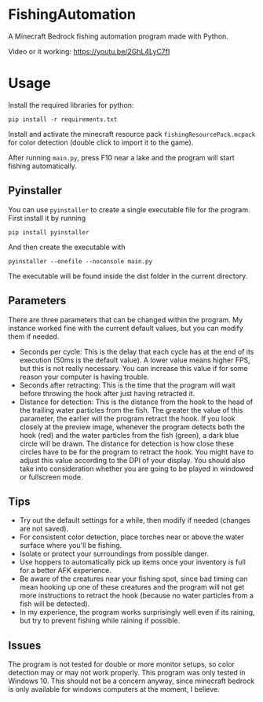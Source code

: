 # FishingAutomation
A Minecraft Bedrock fishing automation program made with Python.

Video or it working: https://youtu.be/2GhL4LyC7fI

# Usage

Install the required libraries for python:
```
pip install -r requirements.txt
```

Install and activate the minecraft resource pack ```fishingResourcePack.mcpack``` for color detection (double click to import it to the game).

After running ```main.py```, press F10 near a lake and the program will start fishing automatically.

## Pyinstaller
You can use ```pyinstaller``` to create a single executable file for the program. First install it by running

```
pip install pyinstaller
```

And then create the executable with

```
pyinstaller --onefile --noconsole main.py
```

The executable will be found inside the dist folder in the current directory.

## Parameters
There are three parameters that can be changed within the program. My instance worked fine with the current default values, but you can modify them if needed.

- Seconds per cycle: This is the delay that each cycle has at the end of its execution (50ms is the default value). A lower value means higher FPS, but this is not really necessary. You can increase this value if for some reason your computer is having trouble.
- Seconds after retracting: This is the time that the program will wait before throwing the hook after just having retracted it.
- Distance for detection: This is the distance from the hook to the head of the trailing water particles from the fish. The greater the value of this parameter, the earlier will the program retract the hook. If you look closely at the preview image, whenever the program detects both the hook (red) and the water particles from the fish (green), a dark blue circle will be drawn. The distance for detection is how close these circles have to be for the program to retract the hook. You might have to adjust this value according to the DPI of your display. You should also take into consideration whether you are going to be played in windowed or fullscreen mode.

## Tips
- Try out the default settings for a while, then modify if needed (changes are not saved).
- For consistent color detection, place torches near or above the water surface where you'll be fishing.
- Isolate or protect your surroundings from possible danger.
- Use hoppers to automatically pick up items once your inventory is full for a better AFK experience.
- Be aware of the creatures near your fishing spot, since bad timing can mean hooking up one of these creatures and the program will not get more instructions to retract the hook (because no water particles from a fish will be detected).
- In my experience, the program works surprisingly well even if its raining, but try to prevent fishing while raining if possible.

## Issues
The program is not tested for double or more monitor setups, so color detection may or may not work properly.
This program was only tested in Windows 10. This should not be a concern anyway, since minecraft bedrock is only available for windows computers at the moment, I believe.

